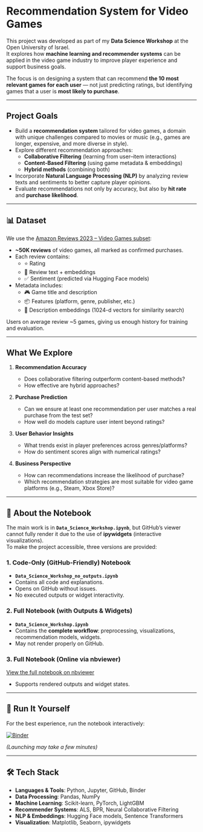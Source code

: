 # Recommendation System for Video Games  

This project was developed as part of my **Data Science Workshop** at the Open University of Israel.  
It explores how **machine learning and recommender systems** can be applied in the video game industry to improve player experience and support business goals.  

The focus is on designing a system that can recommend **the 10 most relevant games for each user** — not just predicting ratings, but identifying games that a user is **most likely to purchase**.  

---

## Project Goals  

- Build a **recommendation system** tailored for video games, a domain with unique challenges compared to movies or music (e.g., games are longer, expensive, and more diverse in style).  
- Explore different recommendation approaches:  
  - **Collaborative Filtering** (learning from user–item interactions)  
  - **Content-Based Filtering** (using game metadata & embeddings)  
  - **Hybrid methods** (combining both)  
- Incorporate **Natural Language Processing (NLP)** by analyzing review texts and sentiments to better capture player opinions.  
- Evaluate recommendations not only by accuracy, but also by **hit rate** and **purchase likelihood**.  

---

## 📊 Dataset  

We use the [Amazon Reviews 2023 – Video Games subset](https://amazon-reviews-2023.github.io/):  

- **~50K reviews** of video games, all marked as confirmed purchases.  
- Each review contains:  
  - ⭐ Rating  
  - 📝 Review text + embeddings  
  - ✅ Sentiment (predicted via Hugging Face models)  
- Metadata includes:  
  - 🎮 Game title and description  
  - 📦 Features (platform, genre, publisher, etc.)  
  - 🔗 Description embeddings (1024-d vectors for similarity search)  

Users on average review ~5 games, giving us enough history for training and evaluation.  

---

## What We Explore  

1. **Recommendation Accuracy**  
   - Does collaborative filtering outperform content-based methods?  
   - How effective are hybrid approaches?  

2. **Purchase Prediction**  
   - Can we ensure at least one recommendation per user matches a real purchase from the test set?  
   - How well do models capture user intent beyond ratings?  

3. **User Behavior Insights**  
   - What trends exist in player preferences across genres/platforms?  
   - How do sentiment scores align with numerical ratings?  

4. **Business Perspective**  
   - How can recommendations increase the likelihood of purchase?  
   - Which recommendation strategies are most suitable for video game platforms (e.g., Steam, Xbox Store)?  

---

## 📖 About the Notebook  

The main work is in **`Data_Science_Workshop.ipynb`**, but GitHub’s viewer cannot fully render it due to the use of **ipywidgets** (interactive visualizations).  
To make the project accessible, three versions are provided:  

### 1. Code-Only (GitHub-Friendly) Notebook  
- **`Data_Science_Workshop_no_outputs.ipynb`**  
- Contains all code and explanations.  
- Opens on GitHub without issues.  
- No executed outputs or widget interactivity.  

### 2. Full Notebook (with Outputs & Widgets)  
- **`Data_Science_Workshop.ipynb`**  
- Contains the **complete workflow**: preprocessing, visualizations, recommendation models, widgets.  
- May not render properly on GitHub.  

### 3. Full Notebook (Online via nbviewer)  
[View the full notebook on nbviewer](https://nbviewer.org/github/YairLutaty/Recommendation-System-For-Video-Games/blob/main/Data_Science_Workshop.ipynb)  
- Supports rendered outputs and widget states.  

---

## 🚀 Run It Yourself  

For the best experience, run the notebook interactively:  

[![Binder](https://mybinder.org/badge_logo.svg)](https://mybinder.org/v2/gh/YairLutaty/Recommendation-System-For-Video-Games/HEAD?labpath=Data_Science_Workshop.ipynb)  

*(Launching may take a few minutes)*  

---

## 🛠️ Tech Stack  

- **Languages & Tools**: Python, Jupyter, GitHub, Binder  
- **Data Processing**: Pandas, NumPy  
- **Machine Learning**: Scikit-learn, PyTorch, LightGBM  
- **Recommender Systems**: ALS, BPR, Neural Collaborative Filtering  
- **NLP & Embeddings**: Hugging Face models, Sentence Transformers  
- **Visualization**: Matplotlib, Seaborn, ipywidgets  
